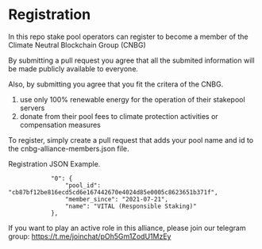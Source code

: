 # Registration

In this repo stake pool operators can register to become a member of the Climate Neutral Blockchain Group (CNBG)

By submitting a pull request you agree that all the submited information will be made publicly available to everyone.

Also, by submitting you agree that you fit the critera of the CNBG.  
1. use only 100% renewable energy for the operation of their stakepool servers 
2. donate from their pool fees to climate protection activities or compensation measures

To register, simply create a pull request that adds your pool name and id to the cnbg-alliance-members.json file.

Registration JSON Example.

```
            "0": {
                "pool_id": "cb87bf12be816ecd5cd6e167442670e4024d85e0005c8623651b371f",
                "member_since": "2021-07-21",
                "name": "VITAL (Responsible Staking)"
            },
```

If you want to play an active role in this alliance, please join our telegram group:
https://t.me/joinchat/pOh5Gm1ZodU1MzEy
